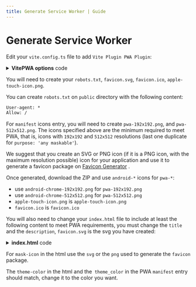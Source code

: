 ```yaml
---
title: Generate Service Worker | Guide
---
```


# Generate Service Worker

Edit your `vite.config.ts` file to add `Vite Plugin PWA Plugin`:

<details>
  <summary><strong>VitePWA options</strong> code</summary>

```ts
import { VitePWA } from 'vite-plugin-pwa'
export const defineConfig({
  plugins: [
    VitePWA({
      includeAssets: ['favicon.svg', 'favicon.ico', 'robots.txt', 'apple-touch-icon.png'],  
      manifest: {
        name: 'Name of your app',
        short_name: 'Short name of your app',
        description: 'Description of your app',
        theme_color: '#ffffff',
        icons: [
          {
            src: 'pwa-192x192.png',
            sizes: '192x192',
            type: 'image/png',
          },
          {
            src: 'pwa-512x512.png',
            sizes: '512x512',
            type: 'image/png',
          },
          {
            src: 'pwa-512x512.png',
            sizes: '512x512',
            type: 'image/png',
            purpose: 'any maskable',
          }
        ]
      }
    })
  ]    
})
```
</details>

You will need to create your `robots.txt`, `favicon.svg`,  `favicon.ico`, `apple-touch-icon.png`.

You can create `robots.txt` on `public` directory with the following content:
```txt
User-agent: *
Allow: /
```

For `manifest` icons entry, you will need to create `pwa-192x192.png`, and `pwa-512x512.png`. The icons specified above
are the minimum required to meet PWA, that is, icons with `192x192` and `512x512` resolutions (last one duplicate for
`purpose: 'any maskable'`).

We suggest that you create an SVG or PNG icon (if it is a PNG icon, with the maximum resolution possible)  icon for 
your application and use it to generate a favicon package on [Favicon Generator](https://realfavicongenerator.net/) <outbound-link />. 

Once generated, download the ZIP and use
`android-*` icons for `pwa-*`:

- use `android-chrome-192x192.png` for `pwa-192x192.png`
- use `android-chrome-512x512.png` for `pwa-512x512.png`
- `apple-touch-icon.png` is `apple-touch-icon.png`
- `favicon.ico` is `favicon.ico`

You will also need to change your `index.html` file to include at least the following content to meet PWA requirements,
you must change the `title` and the `description`, `favicon.svg` is the svg you have created:

<details>
  <summary><strong>index.html</strong> code</summary>

```html
<head>
  <meta charset="utf-8">
  <meta name="viewport" content="width=device-width,initial-scale=1">
  <title>Your app title</title>
  <meta name="description" content="Your app description">
  <link rel="icon" href="/favicon.svg" type="image/svg+xml">
  <link rel="alternate icon" href="/favicon.ico" type="image/png" sizes="16x16">
  <link rel="apple-touch-icon" href="/apple-touch-icon.png" sizes="180x180">
  <link rel="mask-icon" href="/favicon.svg" color="#FFFFFF">
  <meta name="theme-color" content="#ffffff">
</head>
```
</details>

For `mask-icon` in the html use the `svg` or the `png` used to generate the `favicon` package.

The `theme-color` in the html and the` theme_color` in the PWA `manifest` entry should match, change it to the color 
you want. 

